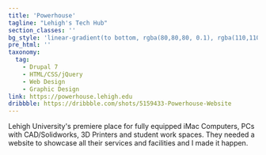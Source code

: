 ```yaml
---
title: 'Powerhouse'
tagline: "Lehigh's Tech Hub"
section_classes: ''
bg_style: 'linear-gradient(to bottom, rgba(80,80,80, 0.1), rgba(110,110,110, 1)), url(/user/themes/sathyaram/images/web/powerhouse.jpg)'
pre_html: ''
taxonomy:
  tag:
    - Drupal 7
    - HTML/CSS/jQuery
    - Web Design
    - Graphic Design
link: https://powerhouse.lehigh.edu
dribbble: https://dribbble.com/shots/5159433-Powerhouse-Website
---
```

Lehigh University's premiere place for fully equipped iMac Computers, PCs with CAD/Solidworks, 3D Printers and student work spaces. They needed a website to showcase all their services and facilities and I made it happen.
